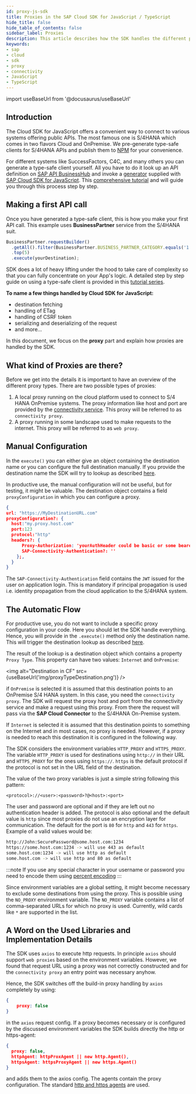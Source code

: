 ```yaml
---
id: proxy-js-sdk
title: Proxies in the SAP Cloud SDK for JavaScript / TypeScript
hide_title: false
hide_table_of_contents: false
sidebar_label: Proxies
description: This article describes how the SDK handles the different proxy options and how they are configured.
keywords:
- sap
- cloud
- sdk
- proxy
- connectivity
- JavaScript
- TypeScript
---
```


import useBaseUrl from '@docusaurus/useBaseUrl'

## Introduction ##

The Cloud SDK for JavaScript offers a convenient way to connect to various systems offering public APIs. The most famous one is S/4HANA which comes in two flavors Cloud and OnPremise. We pre-generate type-safe clients for S/4HANA APIs and publish them to [NPM](https://www.npmjs.com/search?q=%40sap%2Fcloud-sdk-vdm-*) for your convenience.

For different systems like SuccessFactors, C4C, and many others you can generate a type-safe client yourself. All you have to do it look up an API definition on [SAP API BusinessHub](https://api.sap.com/) and invoke a [generator](../odata/generate-typed-odata-v2-and-v4-client-for-javascript-and-typescript) supplied with [SAP Cloud SDK for JavaScript](https://github.com/SAP/cloud-sdk). This [comprehensive tutorial](https://developers.sap.com/tutorials/cloudsdk-js-generator.html) and will guide you through this process step by step.

## Making a first API call ##

Once you have generated a type-safe client, this is how you make your first API call. This example uses **BusinessPartner** service from the S/4HANA suit.

```js
BusinessPartner.requestBuilder()
  .getAll().filter(BusinessPartner.BUSINESS_PARTNER_CATEGORY.equals('1'))
  .top(5)
  .execute(yourDestination);
```

SDK does a lot of heavy lifting under the hood to take care of complexity so that you can fully concentrate on your App's logic. A detailed step by step guide on using a type-safe client is provided in this [tutorial series](https://developers.sap.com/group.s4sdk-js-cloud-foundry.html).

**To name a few things handled by Cloud SDK for JavaScript:**

- destination fetching
- handling of ETag
- handling of CSRF token
- serializing and deserializing of the request
- and more...

In this document, we focus on the **proxy** part and explain how proxies are handled by the SDK.

## What kind of Proxies are there? ##

Before we get into the details it is important to have an overview of the different proxy types.
There are two possible types of proxies:
1. A local proxy running on the cloud platform used to connect to S/4 HANA OnPremise systems.
The proxy information like host and port are provided by the [connectivity service](https://help.sap.com/viewer/cca91383641e40ffbe03bdc78f00f681/Cloud/en-US/daca64dacc6148fcb5c70ed86082ef91.html#loiodaca64dacc6148fcb5c70ed86082ef91__services).
This proxy will be referred to as `connectivity proxy`.
2. A proxy running in some landscape used to make requests to the internet.
This proxy will be referred to as `web proxy`.

## Manual Configuration ##

In the `execute()` you can either give an object containing the destination name or you can configure the full destination manually.
If you provide the destination name the SDK will try to lookup as described [here](destination.md).

In productive use, the manual configuration will not be useful, but for testing, it might be valuable.
The destination object contains a field `proxyConfiguration` in which you can configure a proxy.

```JSON
{
url: "https://MyDestinationURL.com"
proxyConfiguration?: {
  host:"my.proxy.host.com"
  port:123
  protocol:"http"
  headers?: {
      Proxy-Authorization: 'yourAuthHeader could be basic or some bearer token'
      SAP-Connectivity-Authentication?: ''
    };,
  }
}
```

The `SAP-Connectivity-Authentication` field contains the `JWT` issued for the user on application login. This is mandatory if principal propagation is used i.e. identity propagation from the cloud application to the S/4HANA system.

## The Automatic Flow ##

For productive use, you do not want to include a specific proxy configuration in your code.
Here you should let the SDK handle everything.
Hence, you will provide in the `.execute()` method only the destination name.
This will trigger the destination lookup as described [here](destination-js-sdk).

The result of the lookup is a destination object which contains a property `Proxy Type`.
This property can have two values: `Internet` and `OnPremise`:

<img alt="Destination in CF" src={useBaseUrl('img/proxyTypeDestination.png')} />

if `OnPremise` is selected it is assumed that this destination points to an OnPremise S/4 HANA system.
In this case, you need the `connectivity proxy`.
The SDK will request the proxy host and port from the connectivity service and make a request using this proxy.
From there the request will pass via the **SAP Cloud Connector** to the S/4HANA On-Premise system.

If `Internet` is selected it is assumed that this destination points to something on the Internet and in most cases, no proxy is needed.
However, if a proxy is needed to reach this destination it is configured in the following way.

The SDK considers the environment variables `HTTP_PROXY` and `HTTPS_PROXY`.
The variable `HTTP_PROXY` is used for destinations using `http://` in their URL and `HTTPS_PROXY` for the ones using `https://`.
`https` is the default protocol if the protocol is not set in the URL field of the destination.

The value of the two proxy variables is just a simple string following this pattern:
```
<protocol>://<user>:<password>?@<host>:<port>
```
The user and password are optional and if they are left out no authentication header is added.
The protocol is also optional and the default value is `http` since most proxies do not use an encryption layer for communication.
The default for the port is `80` for `http` and `443` for `https`. Example of a valid values would be:
```bash script
http://John:SecurePassword@some.host.com:1234
https://some.host.com:1234 -> will use 443 as default
some.host.com:1234 -> will use http as default
some.host.com -> will use http and 80 as default
```

:::note
If you use any special character in your username or password you need to encode them using [percent encoding](https://en.wikipedia.org/wiki/Percent-encoding)
:::

Since environment variables are a global setting, it might become necessary to exclude some destinations from using the proxy.
This is possible using the `NO_PROXY` environment variable.
The `NO_PROXY` variable contains a list of comma-separated URLs for which no proxy is used.
Currently, wild cards like `*` are supported in the list.

## A Word on the Used Libraries and Implementation Details ##

The SDK uses `axios` to execute http requests.
In principle `axios` should support  `web proxies` based on the environment variables.
However, we found that request URL using a proxy was not correctly constructed and for the `connectivity proxy` an entry point was necessary anyhow.

Hence, the SDK switches off the build-in proxy handling by `axios` completely by using:

```json
{
    proxy: false
}

```
in the `axios` request config.
If a proxy becomes necessary or is configured by the discussed environment variables the SDK builds directly the http or https-agent:

```json
{
  proxy: false,
  httpAgent: httpProxAgent || new http.Agent(),
  httpsAgent: httpsProxyAgent || new https.Agent()
}

```
and adds them to the axios config. The agents contain the proxy configuration.
The standard [http and https agents](https://www.npmjs.com/package/http-proxy-agent) are used.
